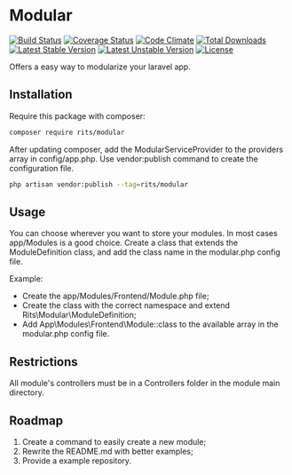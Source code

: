 # Modular

[![Build Status](https://travis-ci.org/rits-tecnologia/modular.svg?branch=master)](https://travis-ci.org/rits-tecnologia/modular)
[![Coverage Status](https://coveralls.io/repos/github/rits-tecnologia/modular/badge.svg?branch=master)](https://coveralls.io/github/rits-tecnologia/modular?branch=master)
[![Code Climate](https://codeclimate.com/github/rits-tecnologia/modular/badges/gpa.svg)](https://codeclimate.com/github/rits-tecnologia/modular)
[![Total Downloads](https://poser.pugx.org/rits/modular/d/total.svg)](https://packagist.org/packages/rits/modular)
[![Latest Stable Version](https://poser.pugx.org/rits/modular/v/stable.svg)](https://packagist.org/packages/rits/modular)
[![Latest Unstable Version](https://poser.pugx.org/rits/modular/v/unstable.svg)](https://packagist.org/packages/rits/modular)
[![License](https://poser.pugx.org/rits/modular/license.svg)](https://packagist.org/packages/rits/modular)

Offers a easy way to modularize your laravel app.

## Installation

Require this package with composer:

```bash
composer require rits/modular
```

After updating composer, add the ModularServiceProvider to the providers array in config/app.php. Use vendor:publish command to create the configuration file.

```bash
php artisan vendor:publish --tag=rits/modular
```

## Usage

You can choose wherever you want to store your modules. In most cases app/Modules is a good choice. Create a class that extends the ModuleDefinition class, and add the class name in the modular.php config file.

Example:

- Create the app/Modules/Frontend/Module.php file;
- Create the class with the correct namespace and extend Rits\Modular\ModuleDefinition;
- Add App\Modules\Frontend\Module::class to the available array in the modular.php config file.

## Restrictions

All module's controllers must be in a Controllers folder in the module main directory.

## Roadmap

1. Create a command to easily create a new module;
2. Rewrite the README.md with better examples;
3. Provide a example repository.
